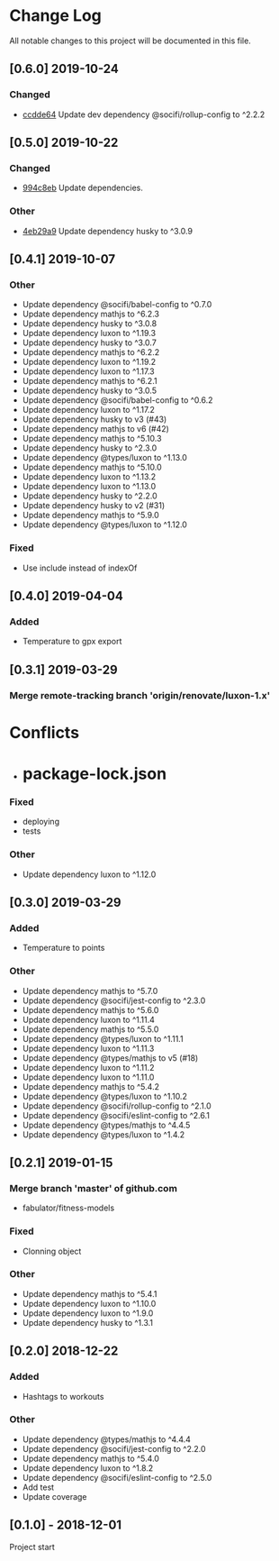 # Change Log
All notable changes to this project will be documented in this file.

## [0.6.0] 2019-10-24
### Changed
- [ccdde64](https://github.com/fabulator/fitness-models/commit/ccdde647d4fcb7cb09532bcbffd4fc42a71ec52a) Update dev dependency @socifi/rollup-config to ^2.2.2

## [0.5.0] 2019-10-22
### Changed
- [994c8eb](https://github.com/fabulator/fitness-models/commit/994c8ebc4a1384c115891539b964a32483be9caf) Update dependencies.

### Other
- [4eb29a9](https://github.com/fabulator/fitness-models/commit/4eb29a939fe8c87621ba615eeb0e79807740dbea) Update dependency husky to ^3.0.9

## [0.4.1] 2019-10-07
### Other
- Update dependency @socifi/babel-config to ^0.7.0
- Update dependency mathjs to ^6.2.3
- Update dependency husky to ^3.0.8
- Update dependency luxon to ^1.19.3
- Update dependency husky to ^3.0.7
- Update dependency mathjs to ^6.2.2
- Update dependency luxon to ^1.19.2
- Update dependency luxon to ^1.17.3
- Update dependency mathjs to ^6.2.1
- Update dependency husky to ^3.0.5
- Update dependency @socifi/babel-config to ^0.6.2
- Update dependency luxon to ^1.17.2
- Update dependency husky to v3 (#43)
- Update dependency mathjs to v6 (#42)
- Update dependency mathjs to ^5.10.3
- Update dependency husky to ^2.3.0
- Update dependency @types/luxon to ^1.13.0
- Update dependency mathjs to ^5.10.0
- Update dependency luxon to ^1.13.2
- Update dependency luxon to ^1.13.0
- Update dependency husky to ^2.2.0
- Update dependency husky to v2 (#31)
- Update dependency mathjs to ^5.9.0
- Update dependency @types/luxon to ^1.12.0

### Fixed
- Use include instead of indexOf 

## [0.4.0] 2019-04-04
### Added
- Temperature to gpx export

## [0.3.1] 2019-03-29
### Merge remote-tracking branch 'origin/renovate/luxon-1.x'

# Conflicts
- #	package-lock.json

### Fixed
- deploying
- tests

### Other
- Update dependency luxon to ^1.12.0

## [0.3.0] 2019-03-29
### Added
- Temperature to points

### Other
- Update dependency mathjs to ^5.7.0
- Update dependency @socifi/jest-config to ^2.3.0
- Update dependency mathjs to ^5.6.0
- Update dependency luxon to ^1.11.4
- Update dependency mathjs to ^5.5.0
- Update dependency @types/luxon to ^1.11.1
- Update dependency luxon to ^1.11.3
- Update dependency @types/mathjs to v5 (#18)
- Update dependency luxon to ^1.11.2
- Update dependency luxon to ^1.11.0
- Update dependency mathjs to ^5.4.2
- Update dependency @types/luxon to ^1.10.2
- Update dependency @socifi/rollup-config to ^2.1.0
- Update dependency @socifi/eslint-config to ^2.6.1
- Update dependency @types/mathjs to ^4.4.5
- Update dependency @types/luxon to ^1.4.2

## [0.2.1] 2019-01-15
### Merge branch 'master' of github.com
- fabulator/fitness-models

### Fixed
- Clonning object

### Other
- Update dependency mathjs to ^5.4.1
- Update dependency luxon to ^1.10.0
- Update dependency luxon to ^1.9.0
- Update dependency husky to ^1.3.1

## [0.2.0] 2018-12-22
### Added
- Hashtags to workouts

### Other
- Update dependency @types/mathjs to ^4.4.4
- Update dependency @socifi/jest-config to ^2.2.0
- Update dependency mathjs to ^5.4.0
- Update dependency luxon to ^1.8.2
- Update dependency @socifi/eslint-config to ^2.5.0
- Add test
- Update coverage

## [0.1.0] - 2018-12-01
Project start
